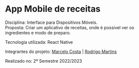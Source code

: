 # App Mobile de receitas
Disciplina: Interface para Dispositivos Móveis.<br>
Proposta: Criar um aplicativo de receitas, onde é possível ver os ingredientes e modo de preparo.<br>

Tecnologia utilizada: React Native

Integrantes do projeto:
<a href="https://github.com/marcellu-s">Marcelo Costa</a> |
<a href="https://github.com/Rodrigo-Martins-Mateus">Rodrigo Martins</a>

Realizado no: 2º Semestre 2022/2023

